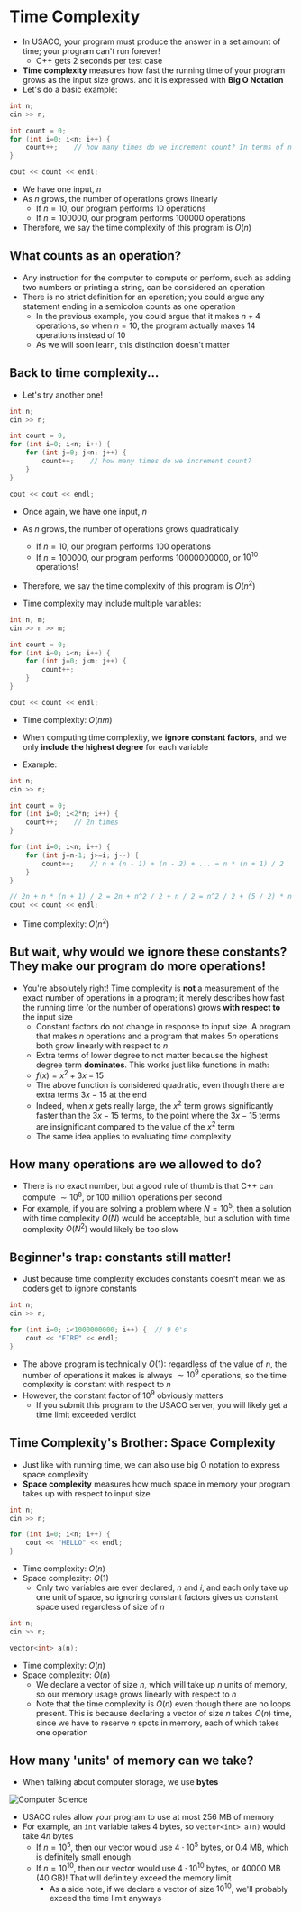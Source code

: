 # Time Complexity

- In USACO, your program must produce the answer in a set amount of time; your program can't run forever!
  - C++ gets 2 seconds per test case
- **Time complexity** measures how fast the running time of your program grows as the input size grows. and it is expressed with **Big O Notation**
- Let's do a basic example:

```c++
int n;
cin >> n;

int count = 0;
for (int i=0; i<n; i++) {
    count++;	// how many times do we increment count? In terms of n
}

cout << count << endl;
```

- We have one input, $n$
- As $n$ grows, the number of operations grows linearly
  - If $n = 10$, our program performs $10$ operations
  - If $n = 100000$, our program performs $100000$ operations
- Therefore, we say the time complexity of this program is $O(n)$

## What counts as an operation?

- Any instruction for the computer to compute or perform, such as adding two numbers or printing a string, can be considered an operation
- There is no strict definition for an operation; you could argue any statement ending in a semicolon counts as one operation
  - In the previous example, you could argue that it makes $n + 4$ operations, so when $n = 10$, the program actually makes $14$ operations instead of $10$
  - As we will soon learn, this distinction doesn't matter

## Back to time complexity...

- Let's try another one!

```c++
int n;
cin >> n;

int count = 0;
for (int i=0; i<n; i++) {
    for (int j=0; j<n; j++) {
        count++;	// how many times do we increment count?
    }
}

cout << cout << endl;
```

- Once again, we have one input, $n$
- As $n$ grows, the number of operations grows quadratically
  - If $n = 10$, our program performs $100$ operations
  - If $n = 100000$, our program performs $10000000000$, or $10^{10}$ operations!
- Therefore, we say the time complexity of this program is $O(n^2)$

- Time complexity may include multiple variables:

```c++
int n, m;
cin >> n >> m;

int count = 0;
for (int i=0; i<n; i++) {
    for (int j=0; j<m; j++) {
        count++;
    }
}

cout << count << endl;
```

- Time complexity: $O(nm)$

- When computing time complexity, we **ignore constant factors**, and we only **include the highest degree** for each variable
- Example:

```c++
int n;
cin >> n;

int count = 0;
for (int i=0; i<2*n; i++) {
    count++;	// 2n times
}

for (int i=0; i<n; i++) {
    for (int j=n-1; j>=i; j--) {
        count++;	// n + (n - 1) + (n - 2) + ... = n * (n + 1) / 2
    }
}

// 2n + n * (n + 1) / 2 = 2n + n^2 / 2 + n / 2 = n^2 / 2 + (5 / 2) * n => O(n^2)
cout << count << endl;
```

- Time complexity: $O(n^2)$

## But wait, why would we ignore these constants? They make our program do more operations!

- You're absolutely right! Time complexity is **not** a measurement of the exact number of operations in a program; it merely describes how fast the running time (or the number of operations) grows **with respect to** the input size
  - Constant factors do not change in response to input size. A program that makes $n$ operations and a program that makes $5n$ operations both grow linearly with respect to $n$
  - Extra terms of lower degree to not matter because the highest degree term **dominates**. This works just like functions in math:
  - $f(x) = x^2 + 3x - 15$
  - The above function is considered quadratic, even though there are extra terms $3x - 15$ at the end
  - Indeed, when $x$ gets really large, the $x^2$ term grows significantly faster than the $3x - 15$ terms, to the point where the $3x - 15$ terms are insignificant compared to the value of the $x^2$ term
  - The same idea applies to evaluating time complexity

## How many operations are we allowed to do?

- There is no exact number, but a good rule of thumb is that C++ can compute $\sim 10^8$, or 100 million operations per second
- For example, if you are solving a problem where $N = 10^5$, then a solution with time complexity $O(N)$ would be acceptable, but a solution with time complexity $O(N^2)$ would likely be too slow

## Beginner's trap: constants still matter!

- Just because time complexity excludes constants doesn't mean we as coders get to ignore constants

```c++
int n;
cin >> n;

for (int i=0; i<1000000000; i++) {	// 9 0's
    cout << "FIRE" << endl;
}
```

- The above program is technically $O(1)$: regardless of the value of $n$, the number of operations it makes is always $\sim 10^9$ operations, so the time complexity is constant with respect to $n$
- However, the constant factor of $10^9$ obviously matters
  - If you submit this program to the USACO server, you will likely get a time limit exceeded verdict

## Time Complexity's Brother: Space Complexity

- Just like with running time, we can also use big O notation to express space complexity
- **Space complexity** measures how much space in memory your program takes up with respect to input size

```c++
int n;
cin >> n;

for (int i=0; i<n; i++) {
    cout << "HELLO" << endl;
}
```

- Time complexity: $O(n)$
- Space complexity: $O(1)$
  - Only two variables are ever declared, $n$ and $i$, and each only take up one unit of space, so ignoring constant factors gives us constant space used regardless of size of $n$

```c++
int n;
cin >> n;

vector<int> a(n);
```

- Time complexity: $O(n)$
- Space complexity: $O(n)$
  - We declare a vector of size $n$, which will take up $n$ units of memory, so our memory usage grows linearly with respect to $n$
  - Note that the time complexity is $O(n)$ even though there are no loops present. This is because declaring a vector of size $n$ takes $O(n)$ time, since we have to reserve $n$ spots in memory, each of which takes one operation

## How many 'units' of memory can we take?

- When talking about computer storage, we use **bytes**

![Computer Science](https://www.fastwebhost.in/blog/wp-content/uploads/2017/04/byes-mb-gb-tb.png)

- USACO rules allow your program to use at most $256$ MB of memory
- For example, an `int` variable takes 4 bytes, so `vector<int> a(n)` would take $4n$ bytes
  - If $n = 10^5$, then our vector would use $4 \cdot 10^5$ bytes, or $0.4$ MB, which is definitely small enough
  - If $n = 10^{10}$, then our vector would use $4 \cdot 10^{10}$ bytes, or $40000$ MB ($40$ GB)! That will definitely exceed the memory limit
    - As a side note, if we declare a vector of size $10^{10}$, we'll probably exceed the time limit anyways

